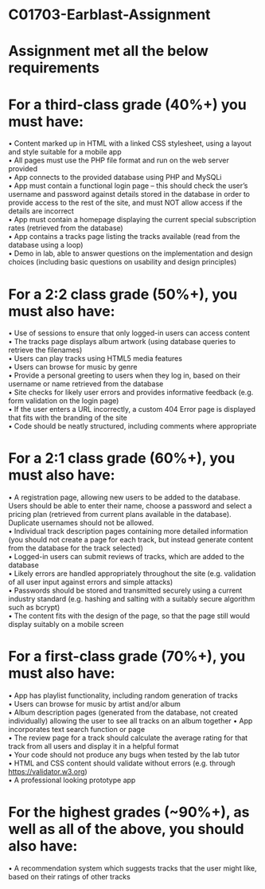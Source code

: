 # C01703-Earblast-Assignment
# Assignment met all the below requirements
# For a third-class grade (40%+) you must have: <br />
•	Content marked up in HTML with a linked CSS stylesheet, using a layout and style suitable for a mobile app <br />
•	All pages must use the PHP file format and run on the web server provided <br />
•	App connects to the provided database using PHP and MySQLi <br />
•	App must contain a functional login page – this should check the user’s username and password against details stored in the database in order to provide access to the rest of the site, and must NOT allow access if the details are incorrect <br />
•	App must contain a homepage displaying the current special subscription rates (retrieved from the database) <br />
•	App contains a tracks page listing the tracks available (read from the database using a loop)<br />
•	Demo in lab, able to answer questions on the implementation and design choices (including basic questions on usability and design principles)<br />

# For a 2:2 class grade (50%+), you must also have: <br />
•	Use of sessions to ensure that only logged-in users can access content <br />
•	The tracks page displays album artwork (using database queries to retrieve the filenames) <br />
•	Users can play tracks using HTML5 media features <br />
•	Users can browse for music by genre <br />
•	Provide a personal greeting to users when they log in, based on their username or name retrieved from the database <br />
•	Site checks for likely user errors and provides informative feedback (e.g. form validation on the login page) <br />
•	If the user enters a URL incorrectly, a custom 404 Error page is displayed that fits with the branding of the site <br />
•	Code should be neatly structured, including comments where appropriate <br />

# For a 2:1 class grade (60%+), you must also have: <br />
•	A registration page, allowing new users to be added to the database. Users should be able to enter their name, choose a password and select a pricing plan (retrieved from current plans available in the database). Duplicate usernames should not be allowed. <br />
•	Individual track description pages containing more detailed information (you should not create a page for each track, but instead generate content from the database for the track selected) <br />
•	Logged-in users can submit reviews of tracks, which are added to the database <br />
•	Likely errors are handled appropriately throughout the site (e.g. validation of all user input against errors and simple attacks) <br />
•	Passwords should be stored and transmitted securely using a current industry standard (e.g. hashing and salting with a suitably secure algorithm such as bcrypt) <br />
•	The content fits with the design of the page, so that the page still would display suitably on a mobile screen <br />

# For a first-class grade (70%+), you must also have: <br />
•	App has playlist functionality, including random generation of tracks <br />
•	Users can browse for music by artist and/or album <br />
•	Album description pages (generated from the database, not created individually) allowing the user to see all tracks on an album together 
•	App incorporates text search function or page <br />
•	The review page for a track should calculate the average rating for that track from all users and display it in a helpful format <br />
•	Your code should not produce any bugs when tested by the lab tutor <br />
•	HTML and CSS content should validate without errors (e.g. through https://validator.w3.org) <br />
•	A professional looking prototype app  <br />

# For the highest grades (~90%+), as well as all of the above, you should also have: <br />
•	A recommendation system which suggests tracks that the user might like, based on their ratings of other tracks <br />

